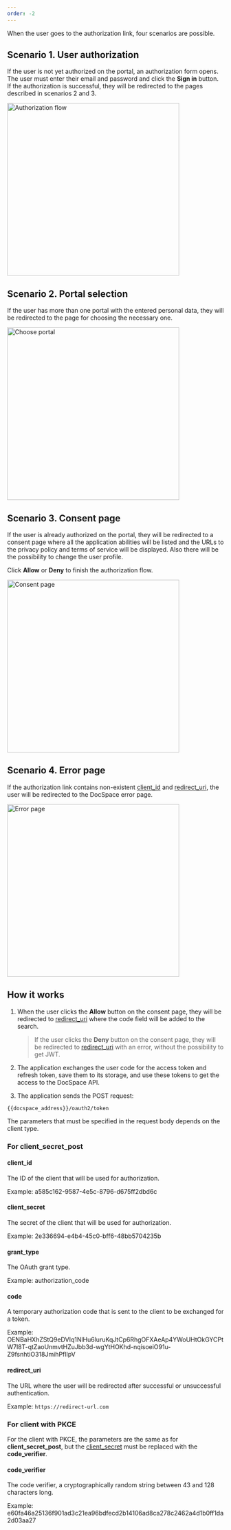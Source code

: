 ```yaml
---
order: -2
---
```


When the user goes to the authorization link, four scenarios are possible.

## Scenario 1. User authorization

If the user is not yet authorized on the portal, an authorization form opens. The user must enter their email and password and click the **Sign in** button. If the authorization is successful, they will be redirected to the pages described in scenarios 2 and 3.

<img alt="Authorization flow" src="/assets/images/docspace/authorization-flow.png" width="400px">

## Scenario 2. Portal selection

If the user has more than one portal with the entered personal data, they will be redirected to the page for choosing the necessary one.

<img alt="Choose portal" src="/assets/images/docspace/choose-portal.png" width="400px">

## Scenario 3. Consent page

If the user is already authorized on the portal, they will be redirected to a consent page where all the application abilities will be listed and the URLs to the privacy policy and terms of service will be displayed. Also there will be the possibility to change the user profile.

Click **Allow** or **Deny** to finish the authorization flow.

<img alt="Consent page" src="/assets/images/docspace/consent-page.png" width="400px">

## Scenario 4. Error page

If the authorization link contains non-existent [client_id](../Auth%20Button/index.md#client_id) and [redirect_uri](../Auth%20Button/index.md#redirect_uri), the user will be redirected to the DocSpace error page.

<img alt="Error page" src="/assets/images/docspace/error-page.png" width="400px">

## How it works

1. When the user clicks the **Allow** button on the consent page, they will be redirected to [redirect_uri](#redirect_uri) where the code field will be added to the search.

   > If the user clicks the **Deny** button on the consent page, they will be redirected to [redirect_uri](#redirect_uri) with an error, without the possibility to get JWT.

2. The application exchanges the user code for the access token and refresh token, save them to its storage, and use these tokens to get the access to the DocSpace API.

3. The application sends the POST request:

``` http
{{docspace_address}}/oauth2/token
```

The parameters that must be specified in the request body depends on the client type.

### For client_secret_post

#### client_id

The ID of the client that will be used for authorization.

Example: a585c162-9587-4e5c-8796-d675ff2dbd6c

#### client_secret

The secret of the client that will be used for authorization.

Example: 2e336694-e4b4-45c0-bff6-48bb5704235b

#### grant_type

The OAuth grant type.

Example: authorization_code

#### code

A temporary authorization code that is sent to the client to be exchanged for a token.

Example: OENBaHXhZStQ9eDVIq1NlHu6luruKqJtCp6RhgOFXAeAp4YWoUHtOkGYCPtW7l8T-qtZaoUnmvtHZuJbb3d-wgYtHOKhd-nqisoeiO91u-Z9fsnhtiO318JmihPflIpV

#### redirect_uri

The URL where the user will be redirected after successful or unsuccessful authentication.

Example: `https://redirect-url.com`

### For client with PKCE

For the client with PKCE, the parameters are the same as for **client_secret_post**, but the [client_secret](#client_secret) must be replaced with the **code_verifier**.

#### code_verifier

The code verifier, a cryptographically random string between 43 and 128 characters long.

Example: e60fa46a25136f901ad3c21ea96bdfecd2b14106ad8ca278c2462a4d1b0ff1da2d03aa27
